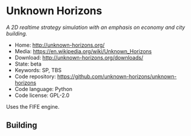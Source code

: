 # Unknown Horizons

_A 2D realtime strategy simulation with an emphasis on economy and city building._

- Home: http://unknown-horizons.org/
- Media: https://en.wikipedia.org/wiki/Unknown_Horizons
- Download: http://unknown-horizons.org/downloads/
- State: beta
- Keywords: SP, TBS
- Code repository: https://github.com/unknown-horizons/unknown-horizons
- Code language: Python
- Code license: GPL-2.0

Uses the FIFE engine.

## Building

